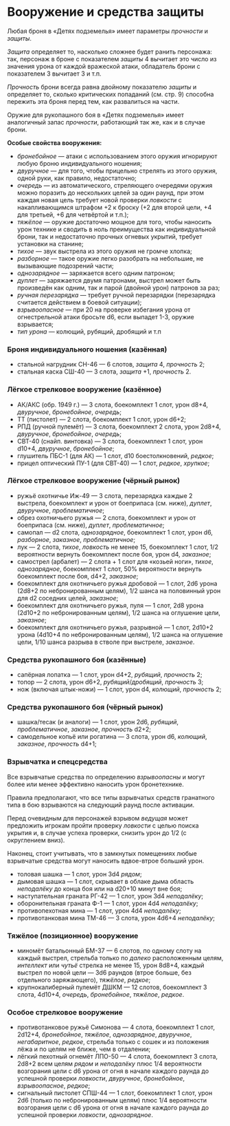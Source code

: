 # Вооружение и средства защиты

Любая броня в «Детях подземелья» имеет параметры *прочности* и *защиты*.

*Защита* определяет то, насколько сложнее будет ранить персонажа: так, персонаж в броне с показателем *защиты* 4 вычитает это число из значения урона от каждой вражеской атаки, обладатель брони с показателем 3 вычитает 3 и т.п.

*Прочность* брони всегда равна двойному показателю *защиты* и определяет то, сколько критических попаданий (см. стр. 9) способна пережить эта броня перед тем, как развалиться на части.

Оружие для рукопашного боя в «Детях подземелья» имеет аналогичный запас *прочности*, работающий так же, как и в случае брони.

**Особые свойства вооружения:**

- *бронебойное* — атаки с использованием этого оружия игнорируют любую броню индивидуального ношения;
- *двуручное* — для того, чтобы прицельно стрелять из этого оружия, одной руки, как правило, недостаточно;
- *очередь* — из автоматического, стреляющего очередями оружия можно поразить до нескольких целей за один раунд, при этом каждая новая цель требует новой проверки *ловкости* с накапливающимся штрафом +2 к броску (+2 для второй цели, +4 для третьей, +6 для четвёртой и т.п.);
- *тяжёлое* — оружие достаточно мощное для того, чтобы наносить урон технике и сводить в ноль преимущества как индивидуальной брони, так и недостаточно прочных огневых укрытий, требует установки на станине;
- *тихое* — звук выстрела из этого оружия не громче хлопка;
- *разборное* — такое оружие легко разобрать на небольшие, не вызывающие подозрений части;
- *однозарядное* — заряжается всего одним патроном;
- *дуплет* — заряжается двумя патронами, выстрел может быть произведён как одним, так и парой (двойной урон) патронов за раз;
- *ручная перезарядка* — требует ручной перезарядки (перезарядка считается действием в боевой ситуации);
- *взрывоопасное* — при 20 на проверке избегания урона от огнестрельной атаки бросьте d6, если выпадет 1-3, оружие взрывается;
- *тип урона* — колющий, рубящий, дробящий и т.п

### Броня индивидуального ношения (казённая)

- стальной нагрудник CH-46 — 6 слотов, *защита* 4, *прочность* 2;
- стальная каска СШ-40 — 3 слота, *защита* +1, *прочность* 2.

### Лёгкое стрелковое вооружение (казённое)

- АК/АКС (обр. 1949 г.) — 3 слота, боекомплект 1 слот, урон d8+4, *двуручное*, *бронебойное*, *очередь*;
- ТТ (пистолет) — 2 слота, боекомплект 1 слот, урон d6+2;
- РПД (ручной пулемёт) — 3 слота, боекомплект 2 слота, урон 2d8+4, *двуручное*, *бронебойное*, *очередь*;
- СВТ-40 (снайп. винтовка) — 3 слота, боекомплект 1 слот, урон d10+4, *двуручное*, *бронебойное*;
- глушитель ПБС-1 (для АК) — 1 слот, d10 боестолкновений, *редкое*;
- прицел оптический ПУ-1 (для СВТ-40) — 1 слот, *редкое*, *хрупкое*;

### Лёгкое стрелковое вооружение (чёрный рынок)

- ружьё охотничье Иж-49 — 3 слота, перезарядка каждые 2 выстрела, боекомплект и урон от боеприпаса (см. ниже), *дуплет*, *двуручное*, *проблематичное*;
- обрез охотничьего ружья — 2 слота, боекомплект и урон от боеприпаса (см. ниже), *дуплет*, *проблематичное*;
- самопал — d2 слота, *однозарядное*, боекомплект 1 слот, урон d6, *разборное*, *заказное*, *проблематичное*;
- лук — 2 слота, *тихое*, *ловкость* не менее 15, боекомплект 1 слот, 1/2 вероятности вернуть боекомплект после боя, урон d4, *заказное*;
- самострел (арбалет) — 2 слота + 1 слот для «козьей ноги», *тихое*, *однозарядное*, боекомплект 1 слот, 50% вероятности вернуть боекомплект после боя, d4+2, *заказное*;
- боекомплект для охотничьего ружья дробовой — 1 слот, 2d6 урона (2d8+2 по небронированным целям), 1/2 шанса на половинный урон для d2 соседних целей, *заказное*;
- боекомплект для охотничьего ружья, пуля — 1 слот, 2d8 урона (2d10+2 по небронированным целям), 1/2 шанса на оглушение цели, *заказное*;
- боекомплект для охотничьего ружья, разрывной — 1 слот, 2d10+2 урона (4d10+4 по небронированным целям), 1/2 шанса на оглушение цели, 1/10 шанса разрыва в стволе при выстреле, *заказное*.

### Средства рукопашного боя (казённые)

- сапёрная лопатка — 1 слот, урон d4+2, *рубящий*, *прочность* 2;
- топор — 2 слота, урон d6+2, *рубящий*/*дробящий*, *прочность* 3;
- нож (включая штык-ножи) — 1 слот, урон d4, *колющий*, *прочность* 2;

### Средства рукопашного боя (чёрный рынок)

- шашка/тесак (и аналоги) — 1 слот, урон 2d6, *рубящий*, *проблематичное*, *заказное*, *прочность* d2+2;
- самодельное копьё или рогатина — 3 слота, урон d6, *колющий*, *заказное*, *прочность* d4+1;

### Взрывчатка и спецсредства

Все взрывчатые средства по определению *взрывоопасны* и могут более или менее эффективно наносить урон бронетехнике.

Правила предполагают, что все типы взрывчатых средств гранатного типа в бою взрываются на следующий раунд после активации.

Перед очевидным для персонажей взрывом *ведущая* может предложить игрокам пройти проверку *ловкости* с целью поиска укрытия и, в случае успеха проверки, снизить урон до 1/2 (с округлением вниз).

Наконец, стоит учитывать, что в замкнутых помещениях любые взрывчатые средства могут наносить вдвое-втрое больший урон.

- толовая шашка — 1 слот, урон 3d4 *рядом*;
- дымовая шашка — 1 слот, скрывает в облаке дыма область *неподалёку* до конца боя или на d20+10 минут вне боя;
- наступательная граната РГ-42 — 1 слот, урон 3d4 *неподалёку*;
- оборонительная граната Ф-1 — 1 слот, урон 4d4 *неподалёку*;
- противопехотная мина — 1 слот, урон 4d4 *неподалёку*;
- противотанковая мина ТМ-46 — 3 слота, урон 4d6+4 *неподалёку*;

### Тяжёлое (позиционное) вооружение

- миномёт батальонный БМ-37 — 6 слотов, по одному слоту на каждый выстрел, стрельба только по *далеко* расположенным целям, *интеллект* или *чутьё* стрелка не менее 15, урон 8d8+4, каждый выстрел по новой цели — 3d6 раундов (втрое больше, без отдельного заряжающего), *тяжёлое*, *редкое*;
- крупнокалиберный пулемёт ДШКМ — 12 слотов, боекомплект 3 слота, 4d10+4, *очередь*, *бронебойное*, *тяжёлое*, *редкое*.

### Особое стрелковое вооружение

- противотанковое ружьё Симонова — 4 слота, боекомплект 1 слот, 2d12+4, *бронебойное*, *тяжёлое*, *однозарядное*, *двуручное*, *негабаритное*, *редкое*, стрельба только с сошек и из положения лёжа и по целям не ближе, чем в отдалении;
- лёгкий пехотный огнемёт ЛПО-50 — 4 слота, боекомплект 3 слота, 2d8+2 всем целям *рядом* и *неподалёку* плюс 1/4 вероятности возгорания цели с d6 урона от огня в начале каждого раунда до успешной проверки *ловкости*, *двуручное*, *бронебойное*, *взрывоопасное*, *редкое*;
- сигнальный пистолет СПШ-44 — 1 слот, боекомплект 1 слот, урон 2d6 (только по небронированным целям) плюс 1/4 вероятности возгорания цели с d6 урона от огня в начале каждого раунда до успешной проверки *ловкости*, *однозарядное*.